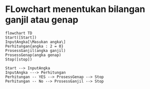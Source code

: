 # FLowchart menentukan bilangan ganjil atau genap

```mermaid
flowchart TD
Start([Start])
InputAngka[\Masukan angka\]
Perhitungan{angka : 2 = 0}
ProsessGanjil(angka ganjil)
ProsessGenap(angka genap)
Stop([stop])

Start --> InputAngka
InputAngka ---> Perhitungan
Perhitungan -- YES --> ProsessGenap --> Stop
Perhitungan -- No --> ProsessGanjil --> Stop

```